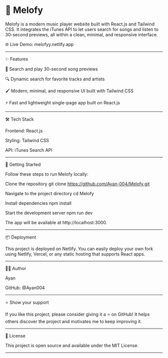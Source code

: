# 📀 Melofy

Melofy is a modern music player website built with React.js and Tailwind CSS.
It integrates the iTunes API to let users search for songs and listen to 30-second previews, all within a clean, minimal, and responsive interface.

🌐 Live Demo: melofyy.netlify.app

 <!-- Replace with actual screenshot link if you upload one -->


---

✨ Features

🎵 Search and play 30-second song previews

🔍 Dynamic search for favorite tracks and artists

🖌️ Modern, minimal, and responsive UI built with Tailwind CSS

⚡ Fast and lightweight single-page app built on React.js



---

🛠 Tech Stack

Frontend: React.js

Styling: Tailwind CSS

API: iTunes Search API



---

🚀 Getting Started

Follow these steps to run Melofy locally:

Clone the repository
git clone https://github.com/Ayan-004/Melofy.git

Navigate to the project directory
cd Melofy

Install dependencies
npm install

Start the development server
npm run dev

The app will be available at http://localhost:3000.


---

📦 Deployment

This project is deployed on Netlify.
You can easily deploy your own fork using Netlify, Vercel, or any static hosting that supports React apps.


---

🙋‍♂️ Author

Ayan

GitHub: @Ayan004



---

⭐️ Show your support

If you like this project, please consider giving it a ⭐️ on GitHub!
It helps others discover the project and motivates me to keep improving it.


---

📄 License

This project is open source and available under the MIT License.


---
